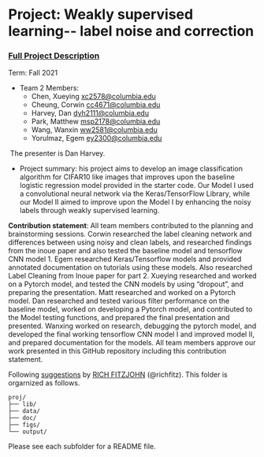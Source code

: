 # Project: Weakly supervised learning-- label noise and correction


### [Full Project Description](doc/project3_desc.md)

Term: Fall 2021

+ Team 2 Members:
	+ Chen, Xueying xc2578@columbia.edu
	+ Cheung, Corwin cc4671@columbia.edu
	+ Harvey, Dan dyh2111@columbia.edu
	+ Park, Matthew msp2178@columbia.edu
	+ Wang, Wanxin ww2581@columbia.edu
	+ Yorulmaz, Egem ey2300@columbia.edu

 The presenter is Dan Harvey.

+ Project summary:  his project aims to develop an image classification algorithm for CIFAR10 like images that improves upon the baseline logistic regression model provided in the starter code.  Our Model I used a convolutional neural network via the Keras/TensorFlow Library, while our Model II aimed to improve upon the Model I by enhancing the noisy labels through weakly supervised learning.

	
**Contribution statement**: All team members contributed to the planning and brainstorming sessions.  Corwin researched the label cleaning network and differences between using noisy and clean labels, and researched findings from the inoue paper and also tested the baseline model and tensorflow CNN model 1.  Egem researched Keras/Tensorflow models and provided annotated documentation on tutorials using these models. Also researched Label Cleaning from Inoue paper for part 2. Xueying researched and worked on a Pytorch model,  and tested the CNN models by using “dropout”, and preparing the presentation.  Matt researched and worked on a Pytorch model. Dan researched and tested various filter performance on the baseline model, worked on developing a Pytorch model, and contributed to the Model testing functions, and prepared the final presentation and presented. Wanxing worked on research, debugging the pytorch model, and developed the final working tensorflow CNN model I and improved model II, and prepared documentation for the models.  All team members approve our work presented in this GitHub repository including this contribution statement.

Following [suggestions](http://nicercode.github.io/blog/2013-04-05-projects/) by [RICH FITZJOHN](http://nicercode.github.io/about/#Team) (@richfitz). This folder is orgarnized as follows.

```
proj/
├── lib/
├── data/
├── doc/
├── figs/
└── output/
```

Please see each subfolder for a README file.
